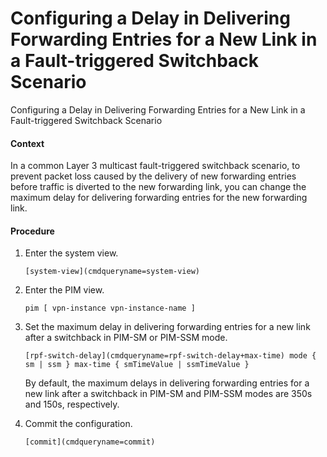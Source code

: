Configuring a Delay in Delivering Forwarding Entries for a New Link in a Fault-triggered Switchback Scenario
============================================================================================================

Configuring a Delay in Delivering Forwarding Entries for a New Link in a Fault-triggered Switchback Scenario

#### Context

In a common Layer 3 multicast fault-triggered switchback scenario, to prevent packet loss caused by the delivery of new forwarding entries before traffic is diverted to the new forwarding link, you can change the maximum delay for delivering forwarding entries for the new forwarding link.


#### Procedure

1. Enter the system view.
   
   
   ```
   [system-view](cmdqueryname=system-view)
   ```
2. Enter the PIM view.
   
   
   ```
   pim [ vpn-instance vpn-instance-name ]
   ```
3. Set the maximum delay in delivering forwarding entries for a new link after a switchback in PIM-SM or PIM-SSM mode.
   
   
   ```
   [rpf-switch-delay](cmdqueryname=rpf-switch-delay+max-time) mode { sm | ssm } max-time { smTimeValue | ssmTimeValue }
   ```
   
   By default, the maximum delays in delivering forwarding entries for a new link after a switchback in PIM-SM and PIM-SSM modes are 350s and 150s, respectively.
4. Commit the configuration.
   
   
   ```
   [commit](cmdqueryname=commit)
   ```